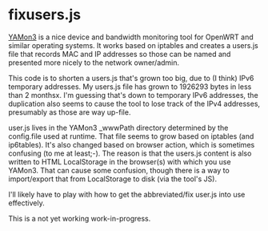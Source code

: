 # fixusers.js

[YAMon3](http://usage-monitoring.com/index.php) is a nice device and bandwidth
monitoring tool for OpenWRT and similar operating systems. It works based on
iptables and creates a users.js file that records MAC and IP addresses 
so those can be named and presented more nicely to the network owner/admin.

This code is to shorten a users.js that's grown too big, due to (I think) IPv6
temporary addresses.  My users.js file has grown to 1926293 bytes in less than
2 monthsx. I'm guessing that's down to temporary IPv6 addresses, the duplication
also seems to cause the tool to lose track of the IPv4 addresses, presumably
as those are way up-file.

user.js lives in the YAMon3 \_wwwPath directory determined by the config.file
used at runtime. That file seems to grow based on iptables (and ip6tables).
It's also changed based on browser action, which is sometimes confusing (to me
at least;-).  The reason is that the users.js content is also written to HTML
LocalStorage in the browser(s) with which you use YAMon3. That can cause some
confusion, though there is a way to import/export that from LocalStorage to
disk (via the tool's JS).

I'll likely have to play with how to get the abbreviated/fix user.js into use
effectively.

This is a not yet working work-in-progress.
